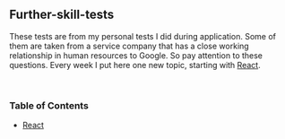 
## Further-skill-tests

These tests are from my personal tests I did during application. Some of them are taken from a service company that has a close working relationship in human resources to Google. So pay attention to these questions.
Every week I put here one new topic, starting with [React](react.md).

&nbsp;
### Table of Contents

<!-- - [Coding](coding.md) -->
<!-- - [Logic](logic.md) -->
<!-- - [Logic](logic1.md) -->
<!-- - [Node](node.md) -->
- [React](react.md)